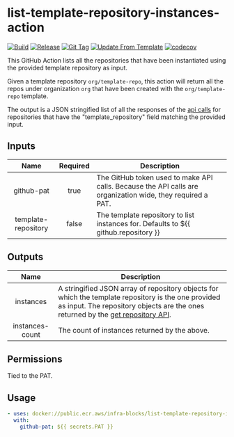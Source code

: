 # list-template-repository-instances-action
[![Build](https://github.com/infra-blocks/list-template-repository-instances-action/actions/workflows/build.yml/badge.svg)](https://github.com/infra-blocks/list-template-repository-instances-action/actions/workflows/build.yml)
[![Release](https://github.com/infra-blocks/list-template-repository-instances-action/actions/workflows/release.yml/badge.svg)](https://github.com/infra-blocks/list-template-repository-instances-action/actions/workflows/release.yml)
[![Git Tag](https://github.com/infra-blocks/list-template-repository-instances-action/actions/workflows/git-tag.yml/badge.svg)](https://github.com/infra-blocks/list-template-repository-instances-action/actions/workflows/git-tag.yml)
[![Update From Template](https://github.com/infra-blocks/list-template-repository-instances-action/actions/workflows/update-from-template.yml/badge.svg)](https://github.com/infra-blocks/list-template-repository-instances-action/actions/workflows/update-from-template.yml)
[![codecov](https://codecov.io/gh/infra-blocks/list-template-repository-instances-action/graph/badge.svg?token=SUMSKEDJXV)](https://codecov.io/gh/infra-blocks/list-template-repository-instances-action)

This GitHub Action lists all the repositories that have been instantiated using the provided template repository
as input.

Given a template repository `org/template-repo`, this action will return all the repos under organization
`org` that have been created with the `org/template-repo` template.

The output is a JSON stringified list of all the responses of the [api calls](https://docs.github.com/en/rest/repos/repos?apiVersion=2022-11-28#get-a-repository)
for repositories that have the "template_repository" field matching the provided input.

## Inputs

|        Name         | Required | Description                                                                                                |
|:-------------------:|:--------:|------------------------------------------------------------------------------------------------------------|
|     github-pat      |   true   | The GitHub token used to make API calls. Because the API calls are organization wide, they required a PAT. |
| template-repository |  false   | The template repository to list instances for. Defaults to ${{ github.repository }}                        |

## Outputs

|      Name       | Description                                                                                                                                                                                                                                                                  |
|:---------------:|------------------------------------------------------------------------------------------------------------------------------------------------------------------------------------------------------------------------------------------------------------------------------|
|    instances    | A stringified JSON array of repository objects for which the template repository is the one provided as input. The repository objects are the ones returned by the [get repository API](https://docs.github.com/en/rest/repos/repos?apiVersion=2022-11-28#get-a-repository). |
| instances-count | The count of instances returned by the above.                                                                                                                                                                                                                                |

## Permissions

Tied to the PAT.

## Usage

```yaml
- uses: docker://public.ecr.aws/infra-blocks/list-template-repository-instances-action:v2
  with:
    github-pat: ${{ secrets.PAT }}
```
